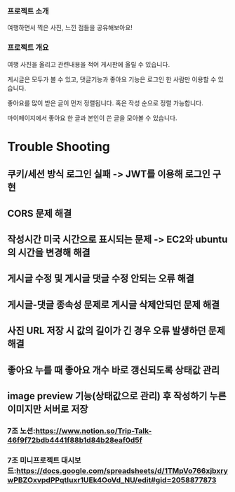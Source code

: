 ### 프로젝트 소개

여행하면서 찍은 사진, 느낀 점들을 공유해보아요!

### 프로젝트 개요

 여행 사진을 올리고 관련내용을 적어 게시판에 올릴 수 있습니다.

 게시글은 모두가 볼 수 있고, 댓글기능과 좋아요 기능은 로그인 한 사람만 이용할 수 있습니다.

 좋아요를 많이 받은 글이 먼저 정렬됩니다. 혹은 작성 순으로 정렬 가능합니다.
 
 마이페이지에서 좋아요 한 글과 본인이 쓴 글을 모아볼 수 있습니다. 
 
 


# Trouble Shooting
## 쿠키/세션 방식 로그인 실패 -> JWT를  이용해 로그인 구현
## CORS 문제 해결
## 작성시간 미국 시간으로 표시되는 문제 -> EC2와 ubuntu의 시간을 변경해 해결
## 게시글 수정 및 게시글 댓글 수정 안되는 오류 해결
## 게시글-댓글 종속성 문제로 게시글 삭제안되던 문제 해결
## 사진 URL 저장 시 값의 길이가 긴 경우 오류 발생하던 문제 해결
## 좋아요 누를 때 좋아요 개수 바로 갱신되도록 상태값 관리
## image preview 기능(상태값으로 관리) 후 작성하기 누른 이미지만 서버로 저장




### 7조 노션:https://www.notion.so/Trip-Talk-46f9f72bdb4441f88b1d84b28eaf0d5f
### 7조 미니프로젝트 대시보드:https://docs.google.com/spreadsheets/d/1TMpVo766xjbxrywPBZOxvpdPPqtIuxr1UEk4OoVd_NU/edit#gid=2058877873

